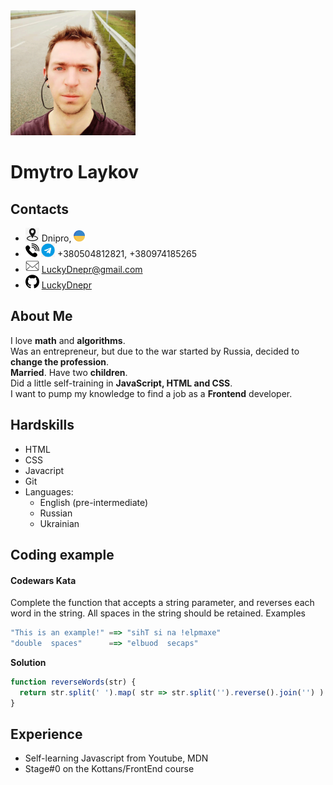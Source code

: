 <img src="https://github.com/LuckyDnepr/rsschool-cv/blob/gh-pages/pics/avatar.png" height="200">

# Dmytro Laykov

## Contacts

* **<img src="https://github.com/LuckyDnepr/rsschool-cv/blob/gh-pages/pics/location-icon.png" height="22">** Dnipro, <img src="https://github.com/LuckyDnepr/rsschool-cv/blob/gh-pages/pics/ukraine-icon.png" height="18">
* **<img src="https://github.com/LuckyDnepr/rsschool-cv/blob/gh-pages/pics/phone-icon.png" height="22"> <img src="https://github.com/LuckyDnepr/rsschool-cv/blob/gh-pages/pics/telegram-icon.png" height="22">**  +380504812821, +380974185265
* **<img src="https://github.com/LuckyDnepr/rsschool-cv/blob/gh-pages/pics/mail-icon.png" height="22">** LuckyDnepr@gmail.com
* **<img src="https://github.com/LuckyDnepr/rsschool-cv/blob/gh-pages/pics/github-icon.png" height="22">** [LuckyDnepr](https://github.com/LuckyDnepr)

## About Me
I love **math** and **algorithms**.  
Was an entrepreneur, but due to the war started by Russia, decided to **change the profession**.  
**Married**. Have two **children**.  
Did a little self-training in **JavaScript, HTML and CSS**.  
I want to pump my knowledge to find a job as a **Frontend** developer.

## Hardskills
* HTML
* CSS
* Javacript
* Git
* Languages:
    * English (pre-intermediate)
    * Russian
    * Ukrainian
## Coding example
#### Codewars Kata
Complete the function that accepts a string parameter, and reverses each word in the string. All spaces in the string should be retained.
Examples
```js
"This is an example!" ==> "sihT si na !elpmaxe"
"double  spaces"      ==> "elbuod  secaps"
```
**Solution**
```js
function reverseWords(str) {
  return str.split(' ').map( str => str.split('').reverse().join('') ).join(' ');
}
```
## Experience
* Self-learning Javascript from Youtube, MDN
* Stage#0 on the Kottans/FrontEnd course
